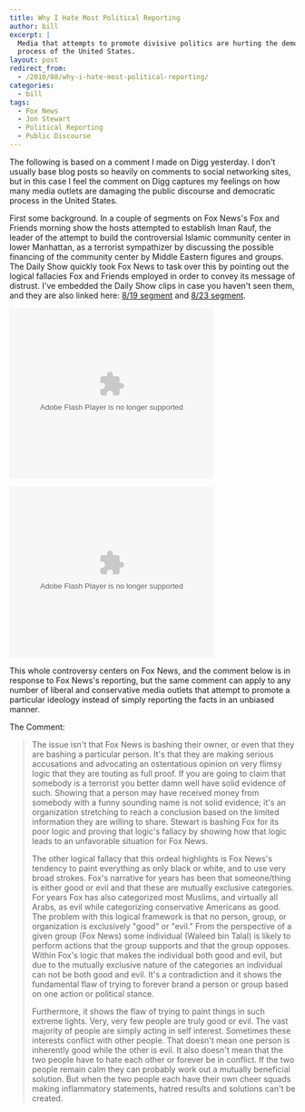 ```yaml
---
title: Why I Hate Most Political Reporting
author: bill
excerpt: |
  Media that attempts to promote divisive politics are hurting the democratic
  process of the United States.
layout: post
redirect_from:
  - /2010/08/why-i-hate-most-political-reporting/
categories:
  - bill
tags:
  - Fox News
  - Jon Stewart
  - Political Reporting
  - Public Discourse
---
```

The following is based on a comment I made on Digg yesterday. I don't usually
base blog posts so heavily on comments to social networking sites, but in this
case I feel the comment on Digg captures my feelings on how many media outlets
are damaging the public discourse and democratic process in the United States.

First some background. In a couple of segments on Fox News's Fox and Friends
morning show the hosts attempted to establish Iman Rauf, the leader of the
attempt to build the controversial Islamic community center in lower Manhattan,
as a terrorist sympathizer by discussing the possible financing of the
community center by Middle Eastern figures and groups. The Daily Show quickly
took Fox News to task over this by pointing out the logical fallacies Fox and
Friends employed in order to convey its message of distrust. I've embedded the
Daily Show clips in case you haven't seen them, and they are also linked here:
[8/19 segment][1] and [8/23 segment][2].

<object width="360" height="301" classid="clsid:d27cdb6e-ae6d-11cf-96b8-444553540000" codebase="http://download.macromedia.com/pub/shockwave/cabs/flash/swflash.cab#version=6,0,40,0"><param name="src" value="http://media.mtvnservices.com/mgid:cms:item:comedycentral.com:350602" /><embed type="application/x-shockwave-flash" width="360" height="301" src="http://media.mtvnservices.com/mgid:cms:item:comedycentral.com:350602" /></object>

<object width="360" height="301" classid="clsid:d27cdb6e-ae6d-11cf-96b8-444553540000" codebase="http://download.macromedia.com/pub/shockwave/cabs/flash/swflash.cab#version=6,0,40,0"><param name="src" value="http://media.mtvnservices.com/mgid:cms:item:comedycentral.com:351494" /><embed type="application/x-shockwave-flash" width="360" height="301" src="http://media.mtvnservices.com/mgid:cms:item:comedycentral.com:351494" /></object>

This whole controversy centers on Fox News, and the comment below is in
response to Fox News's reporting, but the same comment can apply to any number
of liberal and conservative media outlets that attempt to promote a particular
ideology instead of simply reporting the facts in an unbiased manner.

The Comment:

> The issue isn't that Fox News is bashing their owner, or even that they are
> bashing a particular person. It's that they are making serious accusations
> and advocating an ostentatious opinion on very flimsy logic that they are
> touting as full proof. If you are going to claim that somebody is a terrorist
> you better damn well have solid evidence of such. Showing that a person may
> have received money from somebody with a funny sounding name is not solid
> evidence; it's an organization stretching to reach a conclusion based on the
> limited information they are willing to share. Stewart is bashing Fox for its
> poor logic and proving that logic's fallacy by showing how that logic leads
> to an unfavorable situation for Fox News.
> 
> The other logical fallacy that this ordeal highlights is Fox News's tendency
> to paint everything as only black or white, and to use very broad strokes.
> Fox's narrative for years has been that someone/thing is either good or evil
> and that these are mutually exclusive categories. For years Fox has also
> categorized most Muslims, and virtually all Arabs, as evil while categorizing
> conservative Americans as good. The problem with this logical framework is
> that no person, group, or organization is exclusively "good" or "evil." From
> the perspective of a given group (Fox News) some individual (Waleed bin Talal)
> is likely to perform actions that the group supports and that the group
> opposes. Within Fox's logic that makes the individual both good and evil, but
> due to the mutually exclusive nature of the categories an individual can not
> be both good and evil. It's a contradiction and it shows the fundamental flaw
> of trying to forever brand a person or group based on one action or political
> stance.
> 
> Furthermore, it shows the flaw of trying to paint things in such extreme
> lights. Very, very few people are truly good or evil. The vast majority of
> people are simply acting in self interest. Sometimes these interests conflict
> with other people. That doesn't mean one person is inherently good while the
> other is evil. It also doesn't mean that the two people have to hate each
> other or forever be in conflict. If the two people remain calm they can
> probably work out a mutually beneficial solution. But when the two people
> each have their own cheer squads making inflammatory statements, hatred
> results and solutions can't be created.

 [1]: http://www.thedailyshow.com/watch/thu-august-19-2010/extremist-makeover---homeland-edition
 [2]: http://www.thedailyshow.com/watch/mon-august-23-2010/the-parent-company-trap
